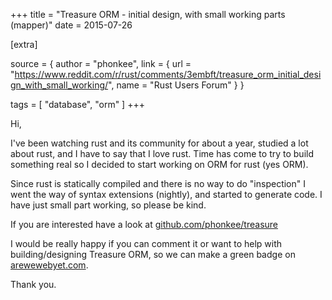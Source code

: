 +++
title = "Treasure ORM - initial design, with small working parts (mapper)"
date = 2015-07-26

[extra]

source = { author = "phonkee", link = { url = "https://www.reddit.com/r/rust/comments/3embft/treasure_orm_initial_design_with_small_working/", name = "Rust Users Forum" } }

tags = [
  "database",
  "orm"
]
+++

Hi,

I've been watching rust and its community for about a year, studied a lot about rust, and I have to say that I love rust. Time has come to try to build something real so I decided to start working on ORM for rust (yes ORM).

Since rust is statically compiled and there is no way to do "inspection" I went the way of syntax extensions (nightly), and started to generate code. I have just small part working, so please be kind.

If you are interested have a look at [github.com/phonkee/treasure](https://github.com/phonkee/treasure)

I would be really happy if you can comment it or want to help with building/designing Treasure ORM, so we can make a green badge on [arewewebyet.com](http://www.arewewebyet.org).

Thank you.
